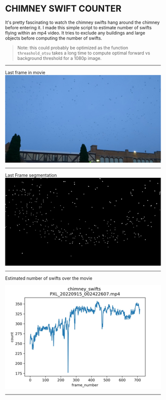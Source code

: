 # CHIMNEY SWIFT COUNTER

It's pretty fascinating to watch the chimney swifts hang around the chimney before entering it. I made this simple script to estimate number of swifts flying within an mp4 video. It tries to exclude any buildings and large objects before computing the number of swifts.

> Note: this could probably be optimized as the function `threashold_otsu` takes a long time to compute optimal forward vs background threshold for a 1080p image. 

<hr>

Last frame in movie
![last frame](./resources/last_frame.jpg)

<hr>

Last Frame segmentation
![last frame mask](./resources/last_mask.jpg)

<hr>
Estimated number of swifts over the movie

![single_video_frame](./resources/plot_of_swifts.jpg)

<hr> 
